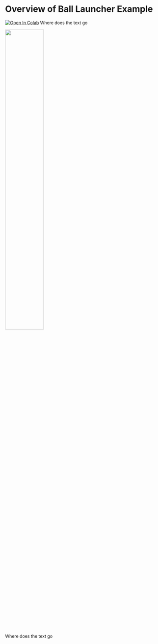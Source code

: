 # Overview of Ball Launcher Example 

[![Open In Colab](https://colab.research.google.com/assets/colab-badge.svg)](https://colab.research.google.com/github/googlecolab/colabtools/blob/master/notebooks/colab-github-demo.ipynb)
Where does the text go

<img src="https://user-images.githubusercontent.com/49819466/128961182-ff2b338c-91f3-4e8f-ad84-03285bdb456f.jpg" width=50% height=50%>

Where does the text go
